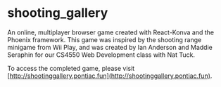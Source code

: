 # shooting_gallery
An online, multiplayer browser game created with React-Konva and the Phoenix framework. This game was inspired by the shooting range minigame from Wii Play, and was created by Ian Anderson and Maddie Seraphin for our CS4550 Web Development class with Nat Tuck.

To access the completed game, please visit [http://shootinggallery.pontiac.fun](http://shootinggallery.pontiac.fun).

